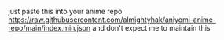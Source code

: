 just paste this into your anime repo https://raw.githubusercontent.com/almightyhak/aniyomi-anime-repo/main/index.min.json and don't expect me to maintain this
